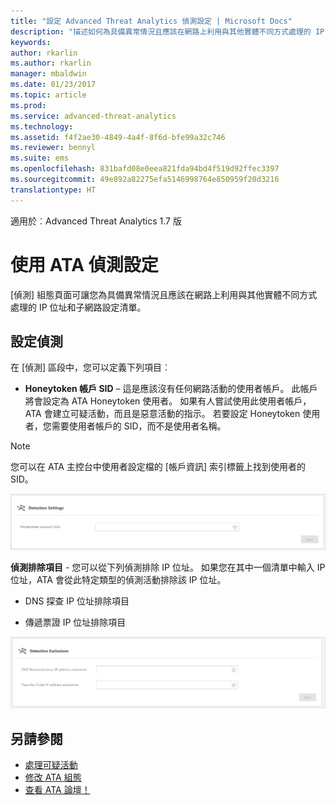 ```yaml
---
title: "設定 Advanced Threat Analytics 偵測設定 | Microsoft Docs"
description: "描述如何為具備異常情況且應該在網路上利用與其他實體不同方式處理的 IP 位址和子網路設定清單"
keywords: 
author: rkarlin
ms.author: rkarlin
manager: mbaldwin
ms.date: 01/23/2017
ms.topic: article
ms.prod: 
ms.service: advanced-threat-analytics
ms.technology: 
ms.assetid: f4f2ae30-4849-4a4f-8f6d-bfe99a32c746
ms.reviewer: bennyl
ms.suite: ems
ms.openlocfilehash: 831bafd08e0eea821fda94bd4f519d92ffec3397
ms.sourcegitcommit: 49e892a82275efa5146998764e850959f20d3216
translationtype: HT
---
```

適用於︰Advanced Threat Analytics 1.7 版



# <a name="working-with-ata-detection-settings"></a>使用 ATA 偵測設定
[偵測] 組態頁面可讓您為具備異常情況且應該在網路上利用與其他實體不同方式處理的 IP 位址和子網路設定清單。

## <a name="setting-up-detection"></a>設定偵測
在 [偵測] 區段中，您可以定義下列項目︰

-   **Honeytoken 帳戶 SID** – 這是應該沒有任何網路活動的使用者帳戶。 此帳戶將會設定為 ATA Honeytoken 使用者。 如果有人嘗試使用此使用者帳戶，ATA 會建立可疑活動，而且是惡意活動的指示。 若要設定 Honeytoken 使用者，您需要使用者帳戶的 SID，而不是使用者名稱。

>[!NOTE]
> 您可以在 ATA 主控台中使用者設定檔的 [帳戶資訊] 索引標籤上找到使用者的 SID。


![ATA 偵測設定 honeytoken](media/ata-detection-settings-honeytoken-1.7.png)


**偵測排除項目** - 您可以從下列偵測排除 IP 位址。 如果您在其中一個清單中輸入 IP 位址，ATA 會從此特定類型的偵測活動排除該 IP 位址。

-   DNS 探查 IP 位址排除項目

-   傳遞票證 IP 位址排除項目

![ATA 偵測設定排除項目](media/ata-detection-settings-exclusions-1.7.png)


## <a name="see-also"></a>另請參閱
- [處理可疑活動](working-with-suspicious-activities.md)
- [修改 ATA 組態](modifying-ata-configuration.md)
- [查看 ATA 論壇！](https://social.technet.microsoft.com/Forums/security/home?forum=mata)
